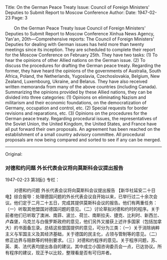Title: On the German Peace Treaty Issue: Council of Foreign Ministers' Deputies to Submit Report to Moscow Conference
Author:
Date: 1947-02-23
Page: 3

　　On the German Peace Treaty Issue
    Council of Foreign Ministers' Deputies to Submit Report to Moscow Conference
    Xinhua News Agency, Yan'an, 20th—Comprehensive reports: The Council of Foreign Ministers' Deputies for dealing with German issues has held more than twenty meetings since its inception. They are scheduled to complete their report for the Moscow Conference on February 25th. They have two tasks: (1) To hear the opinions of other Allied nations on the German issue. (2) To discuss the procedures for drafting the German peace treaty. Regarding the former, they have heard the opinions of the governments of Australia, South Africa, Poland, the Netherlands, Yugoslavia, Czechoslovakia, Belgium, New Zealand, Luxembourg, Ukraine, and Belarus. They have also received written memoranda from many of the above countries (including Canada). Summarizing the opinions provided by these Allied nations, they can be divided into three categories: (1) Opinions on eliminating Nazism and militarism and their economic foundations, on the democratization of Germany, occupation and control, etc. (2) Special requests for border revisions and reparations, etc. (3) Opinions on the procedures for the German peace treaty. Regarding procedural issues, the representatives of the Soviet Union, the United Kingdom, the United States, and France have all put forward their own proposals. An agreement has been reached on the establishment of a small country advisory committee. All procedural proposals are now being compared and sorted to see if any can be merged.



<hr /> 

Original: 


### 对德和约问题  外长代表会议将向莫斯科会议提出报告

1947-02-23
第3版()
专栏：

　　对德和约问题
    外长代表会议将向莫斯科会议提出报告
    【新华社延安二十日电】综合报导：处理德国问题的外长代表会议自开始以来，已举行过二十余次会议。他们定于二月二十五日，完成其提供莫斯科会议的报告。他们有两重任务：（一）听取其他盟国对德国问题的意见。（二）讨论草拟对德和约时的程序。关于前者他们已听取了澳洲、南菲、波兰、荷兰、南斯拉夫、捷克、比利时、新西兰、卢森堡，乌克兰与白俄罗斯政府的意见，他们另外又接获上述许多国家（包括加拿大）的书面备忘录。总结这些盟国提供的意见，可分为三类：（一）关于消除纳粹主义与军国主义及其经济基础，关于德国的民主化，占领与管制等的意见。（二）修正边界与赔款等的特别要求。（三）对德和约程序的意见。关于程序问题，苏、英、美、法代表均提出各自的建议。其中成立小国咨询委员会一点，已达协议。所有程序的建议，现正予以比较，整理看是否有可归并者。
